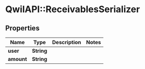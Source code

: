 # QwilAPI::ReceivablesSerializer

## Properties
Name | Type | Description | Notes
------------ | ------------- | ------------- | -------------
**user** | **String** |  | 
**amount** | **String** |  | 


